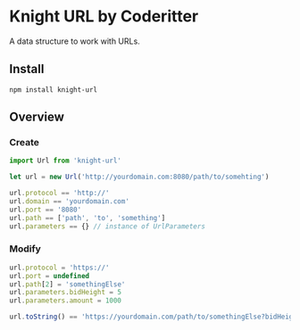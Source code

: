 # Knight URL by Coderitter

A data structure to work with URLs.

## Install

`npm install knight-url`

## Overview

### Create

```typescript
import Url from 'knight-url'

let url = new Url('http://yourdomain.com:8080/path/to/somehting')

url.protocol == 'http://'
url.domain == 'yourdomain.com'
url.port == '8080'
url.path == ['path', 'to', 'something']
url.parameters == {} // instance of UrlParameters
```

### Modify

```typescript
url.protocol = 'https://'
url.port = undefined
url.path[2] = 'somethingElse'
url.parameters.bidHeight = 5
url.parameters.amount = 1000

url.toString() == 'https://yourdomain.com/path/to/somethingElse?bidHeight=5&amount=1000'
```